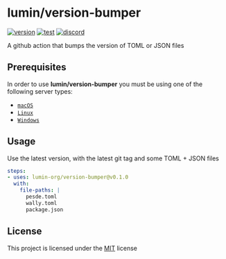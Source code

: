 # lumin/version-bumper

[![version](https://img.shields.io/github/v/release/lumin-org/version-bumper?style=plastic&logo=github&logoColor=FFFFFF&label=version)](https://github.com/lumin-org/version-bumper/releases/latest)
[![test](https://img.shields.io/github/actions/workflow/status/lumin-org/version-bumper/test.yml?style=plastic&logo=github&logoColor=FFFFFF&label=test)](https://github.com/lumin-org/version-bumper/blob/main/.github/workflows/test.yml)
[![discord](https://img.shields.io/discord/1105688855375511642?logo=discord&logoColor=white&label=chat&color=4d3dff&style=plastic)](https://lumin-org.github.io/to/discord)

A github action that bumps the version of TOML or JSON files

## Prerequisites

In order to use **lumin/version-bumper** you must be using one of the following server types:

* [`macOS`](https://en.wikipedia.org/wiki/macOS)
* [`Linux`](https://en.wikipedia.org/wiki/Linux)
* [`Windows`](https://en.wikipedia.org/wiki/Windows)

## Usage

Use the latest version, with the latest git tag and some TOML + JSON files

```yaml
steps:
- uses: lumin-org/version-bumper@v0.1.0
  with:
    file-paths: |
      pesde.toml
      wally.toml
      package.json
```

## License

This project is licensed under the [MIT](https://github.com/lumin-org/version-bumper/blob/main/LICENSE) license
